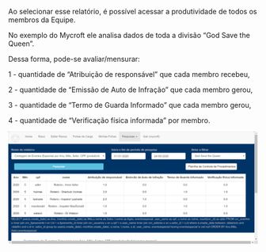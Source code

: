 Ao selecionar esse relatório, é possível acessar a produtividade de 
todos os membros da Equipe. 

No exemplo do Mycroft ele analisa dados de toda a divisão “God Save 
the Queen”. 

Dessa forma, pode-se avaliar/mensurar:

1 - quantidade de “Atribuição de responsável” que cada membro recebeu,

2 - quantidade de “Emissão de Auto de Infração” que cada membro gerou,

3 - quantidade de “Termo de Guarda Informado” que cada membro gerou,

4 - quantidade de “Verificação física informada” por membro.

![Relatorio Gerencial](../../images/RLb1.png)